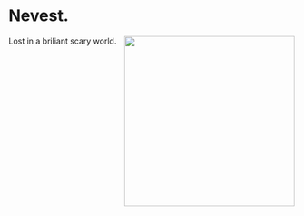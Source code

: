 # Nevest.

<img align="right" src="https://avatars.githubusercontent.com/u/87545167?v=4" width="300" height="300" />

Lost in a briliant scary world.
